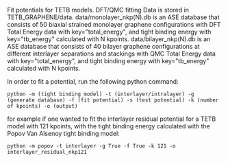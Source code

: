 Fit potentials for TETB models. DFT/QMC fitting Data is stored in TETB_GRAPHENE/data. data/monolayer_nkp(N).db is an ASE database that consists of 50 biaxial strained monolayer graphene configurations with DFT Total Energy data with key="total_energy", and tight binding energy with key="tb_energy" calculated with N kpoints. data/bilayer_nkp(N).db is an ASE database that consists of 40 bilayer graphene configurations at different interlayer separations and stackings with QMC Total Energy data with key="total_energy", and tight binding energy with key="tb_energy" calculated with N kpoints. 

In order to fit a potential, run the following python command:

```python -m (tight binding model) -t (interlayer/intralayer) -g (generate database) -f (fit potential) -s (test potential) -k (number of kpoints) -o (output)```

for example if one wanted to fit the interlayer residual potential for a TETB model with 121 kpoints, with the tight binding energy calculated with the Popov Van Alsenoy tight binding model:

```python -m popov -t interlayer -g True -f True -k 121 -o interlayer_residual_nkp121```  

